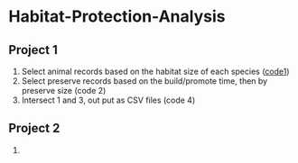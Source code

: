 # Habitat-Protection-Analysis
## Project 1
1. Select animal records based on the habitat size of each species ([code1](https://github.com/yilunz/Habitat-Protection-Analysis/blob/master/animal_code_use.py))
2. Select preserve records based on the build/promote time, then by preserve size (code 2)
4. Intersect 1 and 3, out put as CSV files (code 4)

## Project 2
1. 

